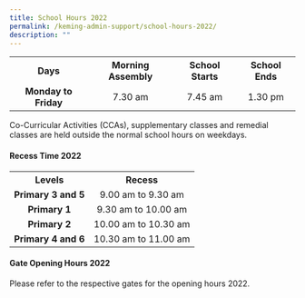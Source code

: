 ```yaml
---
title: School Hours 2022
permalink: /keming-admin-support/school-hours-2022/
description: ""
---
```

<table>
<tbody>
<tr>
<th style="text-align: center;">Days</th>
<th style="text-align: center;">Morning Assembly</th>
<th style="text-align: center;">School Starts</th>
<th style="text-align: center;">School Ends</th>
</tr>
<tr>
<td style="text-align: center;"><strong>Monday to Friday</strong></td>
<td style="text-align: center;">7.30 am</td>
<td style="text-align: center;">7.45 am</td>
<td style="text-align: center;">1.30 pm</td>
</tr>
</tbody>
</table>
<p>Co-Curricular Activities (CCAs), supplementary classes and remedial classes are held outside the normal school hours on weekdays.</p>
<h4><strong>Recess Time 2022</strong></h4>
<table>
<tbody>
<tr>
<th style="text-align: center;">Levels</th>
<th style="text-align: center;">Recess</th>
</tr>
<tr>
<td style="text-align: center;"><strong>Primary 3 and 5</strong></td>
<td style="text-align: center;">9.00 am to 9.30 am</td>
</tr>
<tr>
<td style="text-align: center;"><strong>Primary 1</strong></td>
<td style="text-align: center;">9.30 am to 10.00 am</td>
</tr>
<tr>
<td style="text-align: center;"><strong>Primary 2</strong></td>
<td style="text-align: center;">10.00 am to 10.30 am</td>
</tr>
<tr>
<td style="text-align: center;"><strong>Primary 4 and 6</strong></td>
<td style="text-align: center;">10.30 am to 11.00 am</td>
</tr>
</tbody>
</table>
<h4><strong>Gate Opening Hours 2022</strong></h4>
<p>Please refer to the respective gates for the opening hours 2022.&nbsp;</p>
